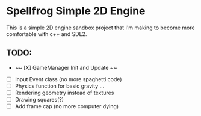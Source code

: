 # Spellfrog Simple 2D Engine

This is a simple 2D engine sandbox project that I'm making to become more comfortable with c++ and SDL2.

## TODO:
* ~~ [X] GameManager Init and Update ~~
* [ ] Input Event class (no more spaghetti code)
* [ ] Physics function for basic gravity ...
* [ ] Rendering geometry instead of textures
* [ ] Drawing squares(?)
* [ ] Add frame cap (no more computer dying)